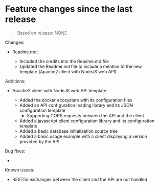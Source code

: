 # Feature changes since the last release
> Based on release: NONE

Changes:

* Readme.md:

    * Included the credits into the Readme.md file
    * Updated the Readme.md file to include a mention to the new template (Apache2 client with NodeJS web API)

Additions:

* Apache2 client with NodeJS web API template:

    * Added the docker ecosystem with its configuration files
    * Added an API configuration loading library and its JSON configuration template
		* Supporting CORS requests between the API and the client
    * Added a javascript client configuration library and its configuration template
    * Added a basic database initialization source tree
    * Added a basic usage example with a client displaying a version provided by the API

Bug fixes:

*

Known issues:

* RESTful exchanges between the client and the API are not handled

